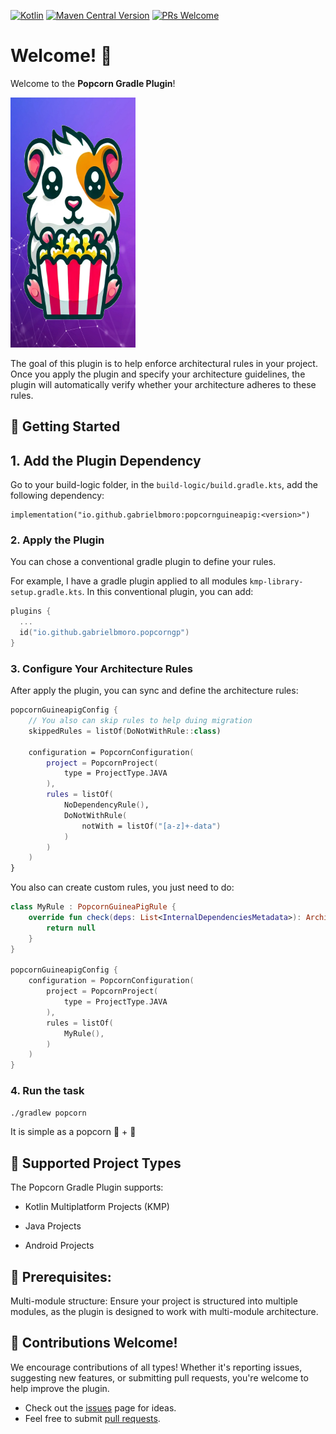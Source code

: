 [![Kotlin](https://img.shields.io/badge/kotlin-1.9.10-blue.svg?logo=kotlin)](http://kotlinlang.org)
[![Maven Central Version](https://img.shields.io/maven-central/v/io.github.gabrielbmoro/popcornguineapig)](https://central.sonatype.com/artifact/io.github.gabrielbmoro/popcornguineapig)
[![PRs Welcome](https://img.shields.io/badge/PRs-welcome-brightgreen.svg)](https://github.com/CodandoTV/popcorn-guineapig/issues)

# Welcome! 👋

Welcome to the **Popcorn Gradle Plugin**!

<img height="400px" width="200px" src="img/popcorngp-logo.webp" />

The goal of this plugin is to help enforce architectural rules in your project. Once you apply the plugin and specify your architecture guidelines, the plugin will automatically verify whether your architecture adheres to these rules.

## 🚀 Getting Started

## 1. Add the Plugin Dependency

Go to your build-logic folder, in the `build-logic/build.gradle.kts`, add the following dependency:

```
implementation("io.github.gabrielbmoro:popcornguineapig:<version>")
```

### 2. Apply the Plugin

You can chose a conventional gradle plugin to define your rules. 

For example, I have a gradle plugin applied to all modules `kmp-library-setup.gradle.kts`. In this conventional plugin, you can add:


```kotlin
plugins {
  ...
  id("io.github.gabrielbmoro.popcorngp")
}
```

### 3. Configure Your Architecture Rules

After apply the plugin, you can sync and define the architecture rules:

```kotlin
popcornGuineapigConfig {
    // You also can skip rules to help duing migration
    skippedRules = listOf(DoNotWithRule::class)
    
    configuration = PopcornConfiguration(
        project = PopcornProject(
            type = ProjectType.JAVA
        ),
        rules = listOf(
            NoDependencyRule(),
            DoNotWithRule(
                notWith = listOf("[a-z]+-data")
            )
        )
    )
}
```

You also can create custom rules, you just need to do:

```kotlin
class MyRule : PopcornGuineaPigRule {
    override fun check(deps: List<InternalDependenciesMetadata>): ArchitectureViolationError? {
        return null
    }
}

popcornGuineapigConfig {
    configuration = PopcornConfiguration(
        project = PopcornProject(
            type = ProjectType.JAVA
        ),
        rules = listOf(
            MyRule(),
        )
    )
}
```

### 4. **Run the task**

```sh
./gradlew popcorn
```

It is simple as a popcorn 🍿 + 🐹

## 🎯 Supported Project Types

The Popcorn Gradle Plugin supports:

- Kotlin Multiplatform Projects (KMP)

- Java Projects

- Android Projects

## 🧩 Prerequisites:

Multi-module structure: Ensure your project is structured into multiple modules, as the plugin is designed to work with multi-module architecture.

## 🤝 Contributions Welcome!

We encourage contributions of all types! Whether it's reporting issues, suggesting new features, or submitting pull requests, you're welcome to help improve the plugin.

- Check out the [issues](https://github.com/CodandoTV/popcorn-guineapig/issues) page for ideas.
- Feel free to submit [pull requests](https://github.com/CodandoTV/popcorn-guineapig/pulls).
